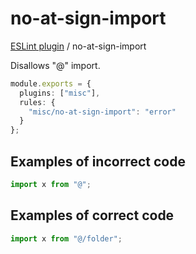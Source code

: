 # no-at-sign-import

[ESLint plugin](https://ilyub.github.io/eslint-plugin-misc/) / no-at-sign-import

Disallows "@" import.

```ts
module.exports = {
  plugins: ["misc"],
  rules: {
    "misc/no-at-sign-import": "error"
  }
};
```

## Examples of incorrect code

```ts
import x from "@";
```

## Examples of correct code

```ts
import x from "@/folder";
```
